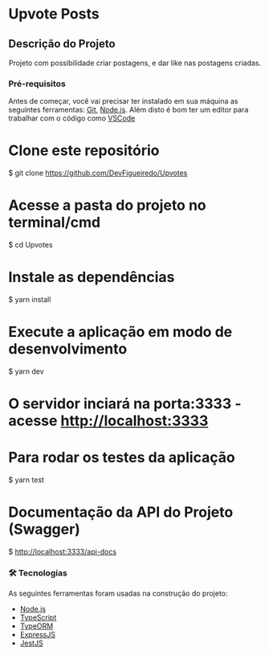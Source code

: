 # Upvote Posts 

## Descrição do Projeto
<p align="center">Projeto com possibilidade criar postagens, e dar like nas postagens criadas.</p>


### Pré-requisitos
Antes de começar, você vai precisar ter instalado em sua máquina as seguintes ferramentas:
[Git](https://git-scm.com), [Node.js](https://nodejs.org/en/). 
Além disto é bom ter um editor para trabalhar com o código como [VSCode](https://code.visualstudio.com/)


# Clone este repositório
$ git clone <https://github.com/DevFigueiredo/Upvotes>

# Acesse a pasta do projeto no terminal/cmd
$ cd Upvotes

# Instale as dependências
$ yarn install

# Execute a aplicação em modo de desenvolvimento
$ yarn dev

# O servidor inciará na porta:3333 - acesse <http://localhost:3333> 

# Para rodar os testes da aplicação 
$ yarn test

# Documentação da API do Projeto (Swagger) 
$ <http://localhost:3333/api-docs>



### 🛠 Tecnologias

As seguintes ferramentas foram usadas na construção do projeto:

- [Node.js](https://nodejs.org/en/)
- [TypeScript](https://www.typescriptlang.org/)
- [TypeORM](https://typeorm.io/)
- [ExpressJS](https://expressjs.com/)
- [JestJS](https://jestjs.io/pt-BR/)


